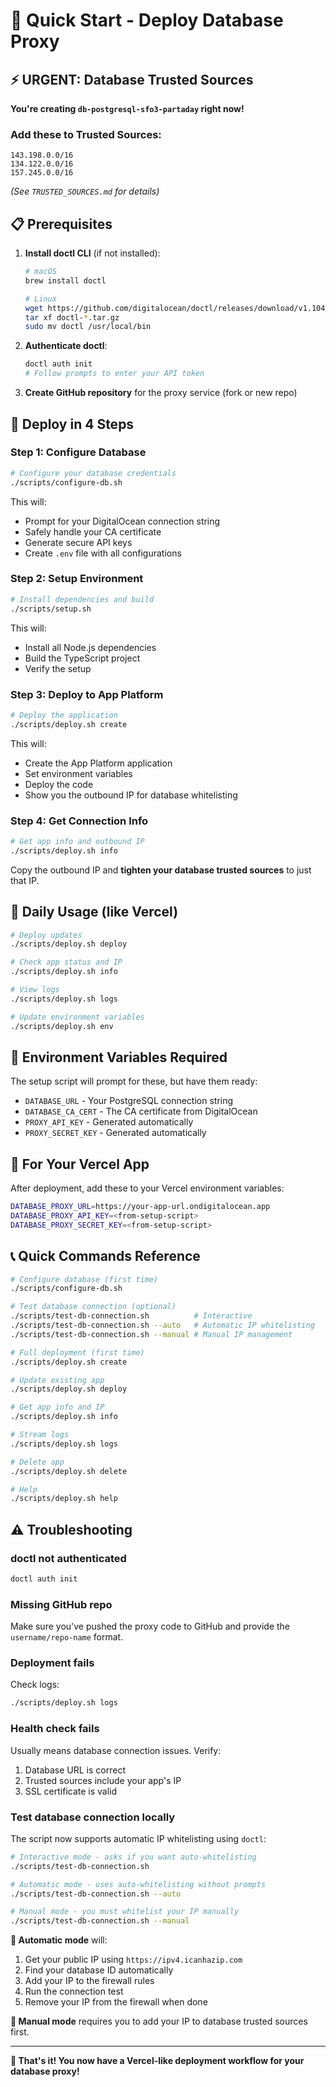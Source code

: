 # 🚀 Quick Start - Deploy Database Proxy

## ⚡ URGENT: Database Trusted Sources

**You're creating `db-postgresql-sfo3-partaday` right now!**

### Add these to Trusted Sources:

```
143.198.0.0/16
134.122.0.0/16
157.245.0.0/16
```

_(See `TRUSTED_SOURCES.md` for details)_

## 📋 Prerequisites

1. **Install doctl CLI** (if not installed):

   ```bash
   # macOS
   brew install doctl

   # Linux
   wget https://github.com/digitalocean/doctl/releases/download/v1.104.0/doctl-1.104.0-linux-amd64.tar.gz
   tar xf doctl-*.tar.gz
   sudo mv doctl /usr/local/bin
   ```

2. **Authenticate doctl**:

   ```bash
   doctl auth init
   # Follow prompts to enter your API token
   ```

3. **Create GitHub repository** for the proxy service (fork or new repo)

## 🎯 Deploy in 4 Steps

### Step 1: Configure Database

```bash
# Configure your database credentials
./scripts/configure-db.sh
```

This will:

- Prompt for your DigitalOcean connection string
- Safely handle your CA certificate
- Generate secure API keys
- Create `.env` file with all configurations

### Step 2: Setup Environment

```bash
# Install dependencies and build
./scripts/setup.sh
```

This will:

- Install all Node.js dependencies
- Build the TypeScript project
- Verify the setup

### Step 3: Deploy to App Platform

```bash
# Deploy the application
./scripts/deploy.sh create
```

This will:

- Create the App Platform application
- Set environment variables
- Deploy the code
- Show you the outbound IP for database whitelisting

### Step 4: Get Connection Info

```bash
# Get app info and outbound IP
./scripts/deploy.sh info
```

Copy the outbound IP and **tighten your database trusted sources** to just that IP.

## 🔄 Daily Usage (like Vercel)

```bash
# Deploy updates
./scripts/deploy.sh deploy

# Check app status and IP
./scripts/deploy.sh info

# View logs
./scripts/deploy.sh logs

# Update environment variables
./scripts/deploy.sh env
```

## 🔧 Environment Variables Required

The setup script will prompt for these, but have them ready:

- `DATABASE_URL` - Your PostgreSQL connection string
- `DATABASE_CA_CERT` - The CA certificate from DigitalOcean
- `PROXY_API_KEY` - Generated automatically
- `PROXY_SECRET_KEY` - Generated automatically

## 🎯 For Your Vercel App

After deployment, add these to your Vercel environment variables:

```bash
DATABASE_PROXY_URL=https://your-app-url.ondigitalocean.app
DATABASE_PROXY_API_KEY=<from-setup-script>
DATABASE_PROXY_SECRET_KEY=<from-setup-script>
```

## 📞 Quick Commands Reference

```bash
# Configure database (first time)
./scripts/configure-db.sh

# Test database connection (optional)
./scripts/test-db-connection.sh          # Interactive
./scripts/test-db-connection.sh --auto   # Automatic IP whitelisting
./scripts/test-db-connection.sh --manual # Manual IP management

# Full deployment (first time)
./scripts/deploy.sh create

# Update existing app
./scripts/deploy.sh deploy

# Get app info and IP
./scripts/deploy.sh info

# Stream logs
./scripts/deploy.sh logs

# Delete app
./scripts/deploy.sh delete

# Help
./scripts/deploy.sh help
```

## ⚠️ Troubleshooting

### doctl not authenticated

```bash
doctl auth init
```

### Missing GitHub repo

Make sure you've pushed the proxy code to GitHub and provide the `username/repo-name` format.

### Deployment fails

Check logs:

```bash
./scripts/deploy.sh logs
```

### Health check fails

Usually means database connection issues. Verify:

1. Database URL is correct
2. Trusted sources include your app's IP
3. SSL certificate is valid

### Test database connection locally

The script now supports automatic IP whitelisting using `doctl`:

```bash
# Interactive mode - asks if you want auto-whitelisting
./scripts/test-db-connection.sh

# Automatic mode - uses auto-whitelisting without prompts
./scripts/test-db-connection.sh --auto

# Manual mode - you must whitelist your IP manually
./scripts/test-db-connection.sh --manual
```

**🤖 Automatic mode** will:
1. Get your public IP using `https://ipv4.icanhazip.com`
2. Find your database ID automatically 
3. Add your IP to the firewall rules
4. Run the connection test
5. Remove your IP from the firewall when done

**📝 Manual mode** requires you to add your IP to database trusted sources first.

---

**🎉 That's it! You now have a Vercel-like deployment workflow for your database proxy!**

